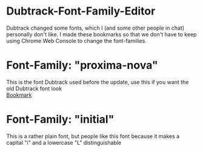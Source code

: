 # Dubtrack-Font-Family-Editor
Dubtrack changed some fonts, which I (and some other people in chat) personally don't like. I made these bookmarks so that we don't have to keep using Chrome Web Console to change the font-families.

# Font-Family: "proxima-nova"
This is the font Dubtrack used before the update, use this if you want the old Dubtrack font look <br />
<a href="https://rawgit.com/fatboysraidmcdonalds/Dubtrack-Font-Family-Editor/master/Bookmark-proxima-nova.js" target="_blank">Bookmark</a>

# Font-Family: "initial"
This is a rather plain font, but people like this font because it makes a capital "i" and a lowercase "L" distinguishable
